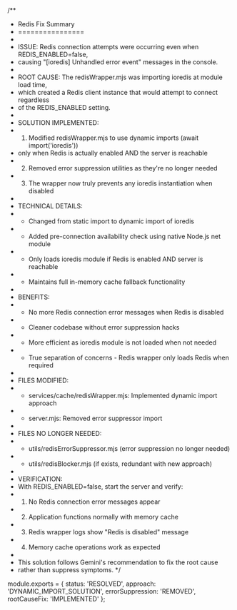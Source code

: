 /**
 * Redis Fix Summary
 * ================
 * 
 * ISSUE: Redis connection attempts were occurring even when REDIS_ENABLED=false,
 * causing "[ioredis] Unhandled error event" messages in the console.
 * 
 * ROOT CAUSE: The redisWrapper.mjs was importing ioredis at module load time,
 * which created a Redis client instance that would attempt to connect regardless
 * of the REDIS_ENABLED setting.
 * 
 * SOLUTION IMPLEMENTED:
 * 1. Modified redisWrapper.mjs to use dynamic imports (await import('ioredis'))
 *    only when Redis is actually enabled AND the server is reachable
 * 2. Removed error suppression utilities as they're no longer needed
 * 3. The wrapper now truly prevents any ioredis instantiation when disabled
 * 
 * TECHNICAL DETAILS:
 * - Changed from static import to dynamic import of ioredis
 * - Added pre-connection availability check using native Node.js net module
 * - Only loads ioredis module if Redis is enabled AND server is reachable
 * - Maintains full in-memory cache fallback functionality
 * 
 * BENEFITS:
 * - No more Redis connection error messages when Redis is disabled
 * - Cleaner codebase without error suppression hacks
 * - More efficient as ioredis module is not loaded when not needed
 * - True separation of concerns - Redis wrapper only loads Redis when required
 * 
 * FILES MODIFIED:
 * - services/cache/redisWrapper.mjs: Implemented dynamic import approach
 * - server.mjs: Removed error suppressor import
 * 
 * FILES NO LONGER NEEDED:
 * - utils/redisErrorSuppressor.mjs (error suppression no longer needed)
 * - utils/redisBlocker.mjs (if exists, redundant with new approach)
 * 
 * VERIFICATION:
 * With REDIS_ENABLED=false, start the server and verify:
 * 1. No Redis connection error messages appear
 * 2. Application functions normally with memory cache
 * 3. Redis wrapper logs show "Redis is disabled" message
 * 4. Memory cache operations work as expected
 * 
 * This solution follows Gemini's recommendation to fix the root cause
 * rather than suppress symptoms.
 */

module.exports = {
  status: 'RESOLVED',
  approach: 'DYNAMIC_IMPORT_SOLUTION',
  errorSuppression: 'REMOVED',
  rootCauseFix: 'IMPLEMENTED'
};

